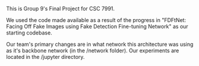 
This is Group 9's Final Project for CSC 7991. 

We used the code made available as a result of the progress in "FDFtNet: Facing Off Fake Images using Fake Detection Fine-tuning Network" as our starting codebase. 

Our team's primary changes are in what network this architecture was using as it's backbone network (in the /network folder). Our experiments are located in the /jupyter directory. 